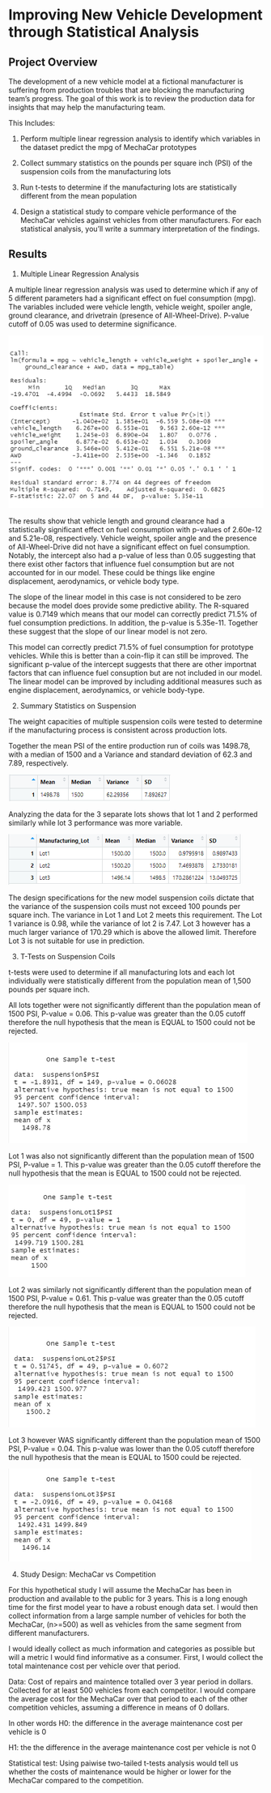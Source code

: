 # Improving New Vehicle Development through Statistical Analysis

## Project Overview
The development of a new vehicle model at a fictional manufacturer is suffering from production troubles that are blocking the manufacturing team’s progress. The goal of this work is to review the production data for insights that may help the manufacturing team.

This Includes:

1. Perform multiple linear regression analysis to identify which variables in the dataset predict the mpg of MechaCar prototypes

2. Collect summary statistics on the pounds per square inch (PSI) of the suspension coils from the manufacturing lots

3. Run t-tests to determine if the manufacturing lots are statistically different from the mean population

4. Design a statistical study to compare vehicle performance of the MechaCar vehicles against vehicles from other manufacturers. For each statistical analysis, you’ll write a summary interpretation of the findings.

## Results

1. Multiple Linear Regression Analysis

A multiple linear regression analysis was used to determine which if any of 5 different parameters had a significant effect on fuel consumption (mpg). The variables included were vehicle length, vehicle weight, spoiler angle, ground clearance, and drivetrain (presence of All-Wheel-Drive). P-value cutoff of 0.05 was used to determine significance. 

![mpg_lmSummary.png](https://github.com/andrej-arsovski/MechaCar_Statistical_Analysis_m15/blob/main/Screenshots/mpg_lmSummary.png)

The results show that vehicle length and ground clearance had a statistically significant effect on fuel consumption with p-values of 2.60e-12 and 5.21e-08, respectively. Vehicle weight, spoiler angle and the presence of All-Wheel-Drive did not have a significant effect on fuel consumption. Notably, the intercept also had a p-value of less than 0.05 suggesting that there exist other factors that influence fuel consumption but are not accounted for in our model. These could be things like engine displacement, aerodynamics, or vehicle body type.

The slope of the linear model in this case is not considered to be zero because the model does provide some predictive ability. The R-squared value is 0.7149 which means that our model can correctly predict 71.5% of fuel consumption predictions. In addition, the p-value is 5.35e-11. Together these suggest that the slope of our linear model is not zero.

This model can correctly predict 71.5% of fuel consumption for prototype vehicles. While this is better than a coin-flip it can still be improved. The significant p-value of the intercept suggests that there are other importnat factors that can influence fuel consuption but are not included in our model. The linear model can be improved by including additional measures such as engine displacement, aerodynamics, or vehicle body-type.

2. Summary Statistics on Suspension

The weight capacities of multiple suspension coils were tested to determine if the manufacturing process is consistent across production lots.

Together the mean PSI of the entire production run of coils was 1498.78, with a median of 1500 and a Variance and standard deviation of 62.3 and 7.89, respectively.

![coil_summary.png](https://github.com/andrej-arsovski/MechaCar_Statistical_Analysis_m15/blob/main/Screenshots/coil_summary.png)

Analyzing the data for the 3 separate lots shows that lot 1 and 2 performed similarly while lot 3 performance was more variable.

![lot_summary.png](https://github.com/andrej-arsovski/MechaCar_Statistical_Analysis_m15/blob/main/Screenshots/Lot_summary.png)

The design specifications for the new model suspension coils dictate that the variance of the suspension coils must not exceed 100 pounds per square inch.  The variance in Lot 1 and Lot 2 meets this requirement. The Lot 1 variance is 0.98, while the variance of lot 2 is 7.47. Lot 3 however has a much larger variance of 170.29 which is above the allowed limit. Therefore Lot 3 is not suitable for use in prediction.  

3. T-Tests on Suspension Coils

t-tests were used to determine if all manufacturing lots and each lot individually were statistically different from the population mean of 1,500 pounds per square inch.

All lots together were not significantly different than the population mean of 1500 PSI, P-value = 0.06. This p-value was greater than the 0.05 cutoff therefore the null hypothesis that the mean is EQUAL to 1500 could not be rejected.

![ttest_all.png](https://github.com/andrej-arsovski/MechaCar_Statistical_Analysis_m15/blob/main/Screenshots/ttest_All.png)

Lot 1 was also not significantly different than the population mean of 1500 PSI, P-value = 1. This p-value was greater than the 0.05 cutoff therefore the null hypothesis that the mean is EQUAL to 1500 could not be rejected.

![ttest_lot1.png](https://github.com/andrej-arsovski/MechaCar_Statistical_Analysis_m15/blob/main/Screenshots/ttest_lot1.png)

Lot 2 was similarly not significantly different than the population mean of 1500 PSI, P-value = 0.61. This p-value was greater than the 0.05 cutoff therefore the null hypothesis that the mean is EQUAL to 1500 could not be rejected.

![ttest_lot2.png](https://github.com/andrej-arsovski/MechaCar_Statistical_Analysis_m15/blob/main/Screenshots/ttest_lot2.png)

Lot 3 however WAS significantly different than the population mean of 1500 PSI, P-value = 0.04. This p-value was lower than the 0.05 cutoff therefore the null hypothesis that the mean is EQUAL to 1500 could be rejected.

![ttest_lot3.png](https://github.com/andrej-arsovski/MechaCar_Statistical_Analysis_m15/blob/main/Screenshots/ttest_lot3.png)

4. Study Design: MechaCar vs Competition

For this hypothetical study I will assume the MechaCar has been in production and available to the public for 3 years. This is a long enough time for the first model year to have a robust enough data set. I would then collect information from a large sample number of vehicles for both the MechaCar, (n>=500) as well as vehicles from the same segment from different manufacturers.

I would ideally collect as much information and categories as possible but will a metric I would find informative as a consumer. First, I would collect the total maintenance cost per vehicle over that period. 

Data: Cost of repairs and maintence totalled over 3 year period in dollars. Collected for at least 500 vehicles from each competitor. I would compare the average cost for the MechaCar over that period to each of the other competition vehicles, assuming a difference in means of 0 dollars. 

In other words H0: the difference in the average maintenance cost per vehicle is 0

H1: the the difference in the average maintenance cost per vehicle is not 0

Statistical test: Using paiwise two-tailed t-tests analysis would tell us whether the costs of maintenance would be higher or lower for the MechaCar compared to the competition. 



